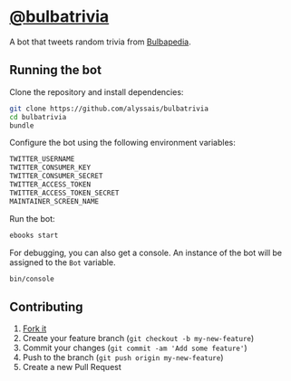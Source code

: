 # [@bulbatrivia](https://twitter.com/bulbatrivia)

A bot that tweets random trivia from [Bulbapedia](http://bulbapedia.bulbagarden.net).

## Running the bot

Clone the repository and install dependencies:

```bash
git clone https://github.com/alyssais/bulbatrivia
cd bulbatrivia
bundle
```

Configure the bot using the following environment variables:

```bash
TWITTER_USERNAME
TWITTER_CONSUMER_KEY
TWITTER_CONSUMER_SECRET
TWITTER_ACCESS_TOKEN
TWITTER_ACCESS_TOKEN_SECRET
MAINTAINER_SCREEN_NAME
```

Run the bot:

```bash
ebooks start
```

For debugging, you can also get a console.
An instance of the bot will be assigned to the `Bot` variable.

```bash
bin/console
```

## Contributing

1. [Fork it](https://github.com/alyssais/bulbatrivia/fork)
2. Create your feature branch (`git checkout -b my-new-feature`)
3. Commit your changes (`git commit -am 'Add some feature'`)
4. Push to the branch (`git push origin my-new-feature`)
5. Create a new Pull Request
